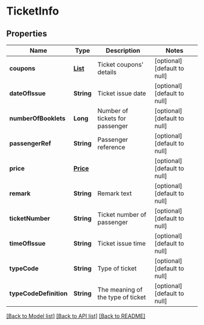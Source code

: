 # TicketInfo
## Properties

| Name | Type | Description | Notes |
|------------ | ------------- | ------------- | -------------|
| **coupons** | [**List**](TicketCoupon.md) | Ticket coupons&#39; details | [optional] [default to null] |
| **dateOfIssue** | **String** | Ticket issue date | [optional] [default to null] |
| **numberOfBooklets** | **Long** | Number of tickets for passenger | [optional] [default to null] |
| **passengerRef** | **String** | Passenger reference | [optional] [default to null] |
| **price** | [**Price**](Price.md) |  | [optional] [default to null] |
| **remark** | **String** | Remark text | [optional] [default to null] |
| **ticketNumber** | **String** | Ticket number of passenger | [optional] [default to null] |
| **timeOfIssue** | **String** | Ticket issue time | [optional] [default to null] |
| **typeCode** | **String** | Type of ticket | [optional] [default to null] |
| **typeCodeDefinition** | **String** | The meaning of the type of ticket | [optional] [default to null] |

[[Back to Model list]](../README.md#documentation-for-models) [[Back to API list]](../README.md#documentation-for-api-endpoints) [[Back to README]](../README.md)

